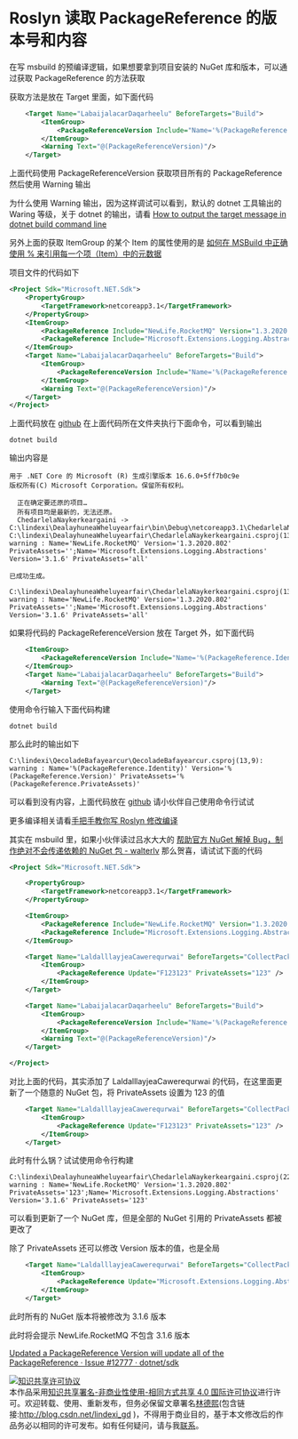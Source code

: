 # Roslyn 读取 PackageReference 的版本号和内容

在写 msbuild 的预编译逻辑，如果想要拿到项目安装的 NuGet 库和版本，可以通过获取 PackageReference 的方法获取

<!--more-->
<!-- 发布 -->

获取方法是放在 Target 里面，如下面代码

```xml
    <Target Name="LabaijalacarDaqarheelu" BeforeTargets="Build">
        <ItemGroup>
            <PackageReferenceVersion Include="Name='%(PackageReference.Identity)' Version='%(PackageReference.Version)' PrivateAssets='%(PackageReference.PrivateAssets)'"></PackageReferenceVersion>
        </ItemGroup>
        <Warning Text="@(PackageReferenceVersion)"/>
    </Target>
```

上面代码使用 PackageReferenceVersion 获取项目所有的 PackageReference 然后使用 Warning 输出

为什么使用 Warning 输出，因为这样调试可以看到，默认的 dotnet 工具输出的 Waring 等级，关于 dotnet 的输出，请看 [How to output the target message in dotnet build command line](https://blog.lindexi.com/post/How-to-output-the-target-message-in-dotnet-build-command-line.html)

另外上面的获取 ItemGroup 的某个 Item 的属性使用的是 [如何在 MSBuild 中正确使用 % 来引用每一个项（Item）中的元数据](https://blog.walterlv.com/post/how-to-reference-msbuild-item-metadata.html)

项目文件的代码如下

```xml
<Project Sdk="Microsoft.NET.Sdk">
    <PropertyGroup>
        <TargetFramework>netcoreapp3.1</TargetFramework>
    </PropertyGroup>
    <ItemGroup>
        <PackageReference Include="NewLife.RocketMQ" Version="1.3.2020.802" />
        <PackageReference Include="Microsoft.Extensions.Logging.Abstractions" Version="3.1.6" PrivateAssets="all"></PackageReference>
    </ItemGroup>
    <Target Name="LabaijalacarDaqarheelu" BeforeTargets="Build">
        <ItemGroup>
            <PackageReferenceVersion Include="Name='%(PackageReference.Identity)' Version='%(PackageReference.Version)' PrivateAssets='%(PackageReference.PrivateAssets)'"></PackageReferenceVersion>
        </ItemGroup>
        <Warning Text="@(PackageReferenceVersion)"/>
    </Target>
</Project>
```

上面代码放在 [github](https://github.com/lindexi/lindexi_gd/tree/63498da1cd6ae26ed3983bc9fc684fbfbed23e6b/DealayhuneaWheluyearfair) 在上面代码所在文件夹执行下面命令，可以看到输出

```
dotnet build
```

输出内容是

```
用于 .NET Core 的 Microsoft (R) 生成引擎版本 16.6.0+5ff7b0c9e
版权所有(C) Microsoft Corporation。保留所有权利。

  正在确定要还原的项目…
  所有项目均是最新的，无法还原。
  ChedarlelaNaykerkeargaini -> C:\lindexi\DealayhuneaWheluyearfair\bin\Debug\netcoreapp3.1\ChedarlelaNaykerkeargaini.dll
C:\lindexi\DealayhuneaWheluyearfair\ChedarlelaNaykerkeargaini.csproj(13,9): warning : Name='NewLife.RocketMQ' Version='1.3.2020.802' PrivateAssets='';Name='Microsoft.Extensions.Logging.Abstractions' Version='3.1.6' PrivateAssets='all'

已成功生成。

C:\lindexi\DealayhuneaWheluyearfair\ChedarlelaNaykerkeargaini.csproj(13,9): warning : Name='NewLife.RocketMQ' Version='1.3.2020.802' PrivateAssets='';Name='Microsoft.Extensions.Logging.Abstractions' Version='3.1.6' PrivateAssets='all'
```



如果将代码的 PackageReferenceVersion 放在 Target 外，如下面代码

```xml
    <ItemGroup>
        <PackageReferenceVersion Include="Name='%(PackageReference.Identity)' Version='%(PackageReference.Version)' PrivateAssets='%(PackageReference.PrivateAssets)'"></PackageReferenceVersion>
    </ItemGroup>
    <Target Name="LabaijalacarDaqarheelu" BeforeTargets="Build">
        <Warning Text="@(PackageReferenceVersion)"/>
    </Target>
```

使用命令行输入下面代码构建

```
dotnet build
```

那么此时的输出如下

```
C:\lindexi\QecoladeBafayearcur\QecoladeBafayearcur.csproj(13,9): warning : Name='%(PackageReference.Identity)' Version='%(PackageReference.Version)' PrivateAssets='%(PackageReference.PrivateAssets)'
```

可以看到没有内容，上面代码放在 [github](https://github.com/lindexi/lindexi_gd/tree/63498da1cd6ae26ed3983bc9fc684fbfbed23e6b/QecoladeBafayearcur) 请小伙伴自己使用命令行试试

更多编译相关请看[手把手教你写 Roslyn 修改编译](https://blog.lindexi.com/post/roslyn.html )

其实在 msbuild 里，如果小伙伴读过吕水大大的 [帮助官方 NuGet 解掉 Bug，制作绝对不会传递依赖的 NuGet 包 - walterlv](https://blog.walterlv.com/post/prevent-nuget-package-been-depended.html ) 那么贺喜，请试试下面的代码

```xml
<Project Sdk="Microsoft.NET.Sdk">

    <PropertyGroup>
        <TargetFramework>netcoreapp3.1</TargetFramework>
    </PropertyGroup>

    <ItemGroup>
        <PackageReference Include="NewLife.RocketMQ" Version="1.3.2020.802" />
        <PackageReference Include="Microsoft.Extensions.Logging.Abstractions" Version="3.1.6" PrivateAssets="all"></PackageReference>
    </ItemGroup>

    <Target Name="LaldalllayjeaCawerequrwai" BeforeTargets="CollectPackageReferences">
        <ItemGroup>
            <PackageReference Update="F123123" PrivateAssets="123" />
        </ItemGroup>
    </Target>

    <Target Name="LabaijalacarDaqarheelu" BeforeTargets="Build">
        <ItemGroup>
            <PackageReferenceVersion Include="Name='%(PackageReference.Identity)' Version='%(PackageReference.Version)' PrivateAssets='%(PackageReference.PrivateAssets)'"></PackageReferenceVersion>
        </ItemGroup>
        <Warning Text="@(PackageReferenceVersion)"/>
    </Target>

</Project>
```

对比上面的代码，其实添加了 LaldalllayjeaCawerequrwai 的代码，在这里面更新了一个随意的 NuGet 包，将 PrivateAssets 设置为 123 的值

```xml
    <Target Name="LaldalllayjeaCawerequrwai" BeforeTargets="CollectPackageReferences">
        <ItemGroup>
            <PackageReference Update="F123123" PrivateAssets="123" />
        </ItemGroup>
    </Target>
```

此时有什么锅？试试使用命令行构建

```
C:\lindexi\DealayhuneaWheluyearfair\ChedarlelaNaykerkeargaini.csproj(22,9): warning : Name='NewLife.RocketMQ' Version='1.3.2020.802' PrivateAssets='123';Name='Microsoft.Extensions.Logging.Abstractions' Version='3.1.6' PrivateAssets='123'
```

可以看到更新了一个 NuGet 库，但是全部的 NuGet 引用的 PrivateAssets 都被更改了

除了 PrivateAssets 还可以修改 Version 版本的值，也是全局

```xml
    <Target Name="LaldalllayjeaCawerequrwai" BeforeTargets="CollectPackageReferences">
        <ItemGroup>
            <PackageReference Update="Microsoft.Extensions.Logging.Abstractions" Version="3.1.6" PrivateAssets="123" />
        </ItemGroup>
    </Target>
```

此时所有的 NuGet 版本将被修改为 3.1.6 版本

此时将会提示 NewLife.RocketMQ 不包含 3.1.6 版本

[Updated a PackageReference Version will update all of the PackageReference · Issue #12777 · dotnet/sdk](https://github.com/dotnet/sdk/issues/12777 )

<a rel="license" href="http://creativecommons.org/licenses/by-nc-sa/4.0/"><img alt="知识共享许可协议" style="border-width:0" src="https://i.creativecommons.org/l/by-nc-sa/4.0/88x31.png" /></a><br />本作品采用<a rel="license" href="http://creativecommons.org/licenses/by-nc-sa/4.0/">知识共享署名-非商业性使用-相同方式共享 4.0 国际许可协议</a>进行许可。欢迎转载、使用、重新发布，但务必保留文章署名[林德熙](http://blog.csdn.net/lindexi_gd)(包含链接:http://blog.csdn.net/lindexi_gd )，不得用于商业目的，基于本文修改后的作品务必以相同的许可发布。如有任何疑问，请与我[联系](mailto:lindexi_gd@163.com)。

